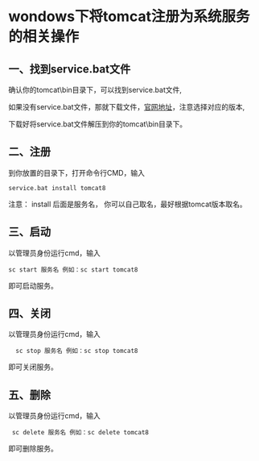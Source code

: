 # wondows下将tomcat注册为系统服务的相关操作

## 一、找到service.bat文件

确认你的tomcat\bin目录下，可以找到service.bat文件,

如果没有service.bat文件，那就下载文件，[官网地址](https://tomcat.apache.org/download-80.cgi)，注意选择对应的版本,

下载好将service.bat文件解压到你的tomcat\bin目录下。

## 二、注册

到你放置的目录下，打开命令行CMD，输入
```shell
service.bat install tomcat8
```

注意： install 后面是服务名， 你可以自己取名，最好根据tomcat版本取名。

## 三、启动

以管理员身份运行cmd，输入

```shell
sc start 服务名 例如：sc start tomcat8
```

即可启动服务。

## 四、关闭

以管理员身份运行cmd，输入

```shell
  sc stop 服务名 例如：sc stop tomcat8
```

即可关闭服务。

## 五、删除

以管理员身份运行cmd，输入

 ```
  sc delete 服务名 例如：sc delete tomcat8
 ```

即可删除服务。